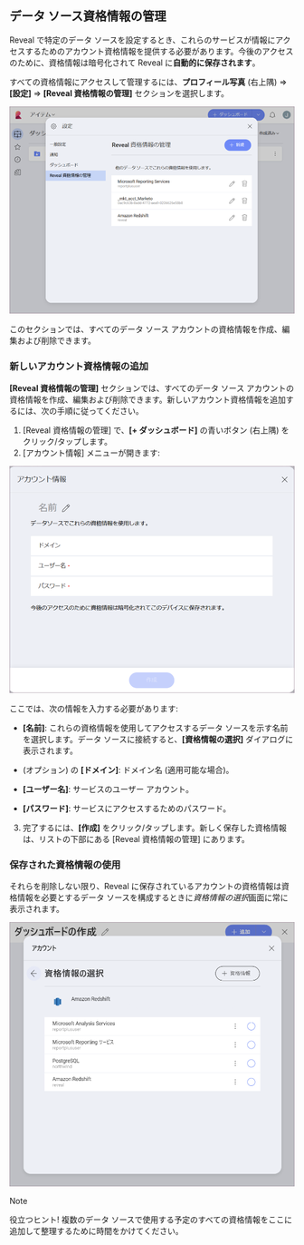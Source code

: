 ## データ ソース資格情報の管理

Reveal で特定のデータ ソースを設定するとき、これらのサービスが情報にアクセスするためのアカウント資格情報を提供する必要があります。今後のアクセスのために、資格情報は暗号化されて Reveal に**自動的に保存されます**。

すべての資格情報にアクセスして管理するには、**プロフィール写真** (右上隅) ⇒ **[設定]** ⇒ **[Reveal 資格情報の管理]** セクションを選択します。

<img src="images/manage-reveal-credentials.png" alt="Manage Reveal Credentials menu" class="responsive-img"/>

このセクションでは、すべてのデータ ソース アカウントの資格情報を作成、編集および削除できます。

### 新しいアカウント資格情報の追加

**[Reveal 資格情報の管理]** セクションでは、すべてのデータ ソース アカウントの資格情報を作成、編集および削除できます。新しいアカウント資格情報を追加するには、次の手順に従ってください。

1. [Reveal 資格情報の管理] で、**[+ ダッシュボード]** の青いボタン (右上隅) をクリック/タップします。
2. [アカウント情報] メニューが開きます:

<img src="images/add-new-account-credentials.png" alt="Add New Account Credentials dialog" class="responsive-img"/>

ここでは、次の情報を入力する必要があります:

  -  **[名前]**: これらの資格情報を使用してアクセスするデータ ソースを示す名前を選択します。データ ソースに接続すると、**[資格情報の選択]** ダイアログに表示されます。
  - (オプション) の **[ドメイン]**: ドメイン名 (適用可能な場合)。

  - **[ユーザー名]**: サービスのユーザー アカウント。

  - **[パスワード]**: サービスにアクセスするためのパスワード。

3. 完了するには、**[作成]** をクリック/タップします。新しく保存した資格情報は、リストの下部にある [Reveal 資格情報の管理] にあります。

### 保存された資格情報の使用

それらを削除しない限り、Reveal に保存されているアカウントの資格情報は資格情報を必要とするデータ ソースを構成するときに*資格情報の選択*画面に常に表示されます。

<img src="images/choose-credentials-data-source.png" alt="Choose Credentials for a Data Source dialog" class="responsive-img"/>

> [!NOTE] 
>役立つヒント! 複数のデータ ソースで使用する予定のすべての資格情報をここに追加して整理するために時間をかけてください。


